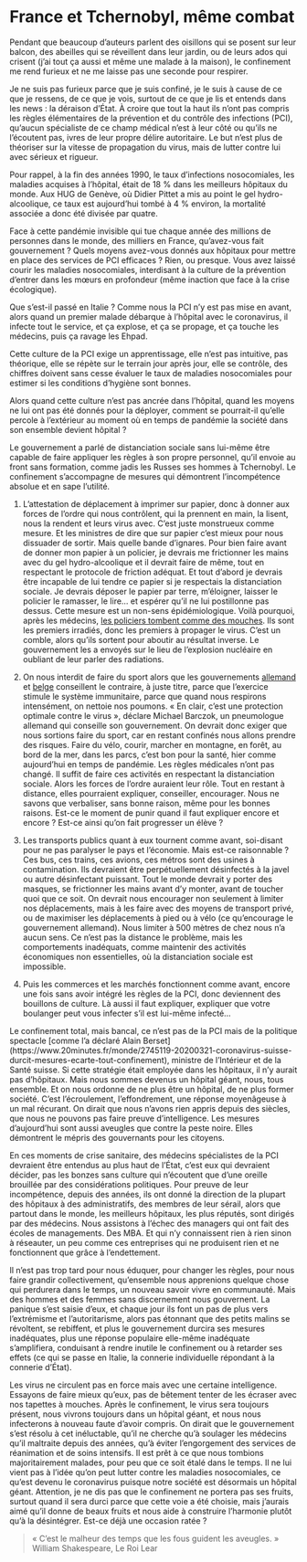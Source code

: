 # France et Tchernobyl, même combat

Pendant que beaucoup d’auteurs parlent des oisillons qui se posent sur leur balcon, des abeilles qui se réveillent dans leur jardin, ou de leurs ados qui crisent (j’ai tout ça aussi et même une malade à la maison), le confinement me rend furieux et ne me laisse pas une seconde pour respirer.<span id="more-53676"></span>

Je ne suis pas furieux parce que je suis confiné, je le suis à cause de ce que je ressens, de ce que je vois, surtout de ce que je lis et entends dans les news : la déraison d’État. À croire que tout la haut ils n’ont pas compris les règles élémentaires de la prévention et du contrôle des infections (PCI), qu’aucun spécialiste de ce champ médical n’est à leur côté ou qu’ils ne l’écoutent pas, ivres de leur propre délire autoritaire. Le but n’est plus de théoriser sur la vitesse de propagation du virus, mais de lutter contre lui avec sérieux et rigueur.

Pour rappel, à la fin des années 1990, le taux d’infections nosocomiales, les maladies acquises à l’hôpital, était de 18 % dans les meilleurs hôpitaux du monde. Aux HUG de Genève, où Didier Pittet a mis au point le gel hydro-alcoolique, ce taux est aujourd’hui tombé à 4 % environ, la mortalité associée a donc été divisée par quatre.

Face à cette pandémie invisible qui tue chaque année des millions de personnes dans le monde, des milliers en France, qu’avez-vous fait gouvernement ? Quels moyens avez-vous donnés aux hôpitaux pour mettre en place des services de PCI efficaces ? Rien, ou presque. Vous avez laissé courir les maladies nosocomiales, interdisant à la culture de la prévention d’entrer dans les mœurs en profondeur (même inaction que face à la crise écologique).

Que s’est-il passé en Italie ? Comme nous la PCI n’y est pas mise en avant, alors quand un premier malade débarque à l’hôpital avec le coronavirus, il infecte tout le service, et ça explose, et ça se propage, et ça touche les médecins, puis ça ravage les Ehpad.

Cette culture de la PCI exige un apprentissage, elle n’est pas intuitive, pas théorique, elle se répète sur le terrain jour après jour, elle se contrôle, des chiffres doivent sans cesse évaluer le taux de maladies nosocomiales pour estimer si les conditions d’hygiène sont bonnes.

Alors quand cette culture n’est pas ancrée dans l’hôpital, quand les moyens ne lui ont pas été donnés pour la déployer, comment se pourrait-il qu’elle percole à l’extérieur au moment où en temps de pandémie la société dans son ensemble devient hôpital ?

Le gouvernement a parlé de distanciation sociale sans lui-même être capable de faire appliquer les règles à son propre personnel, qu’il envoie au front sans formation, comme jadis les Russes ses hommes à Tchernobyl. Le confinement s’accompagne de mesures qui démontrent l’incompétence absolue et en sape l’utilité.

1. L’attestation de déplacement à imprimer sur papier, donc à donner aux forces de l’ordre qui nous contrôlent, qui la prennent en main, la lisent, nous la rendent et leurs virus avec. C’est juste monstrueux comme mesure. Et les ministres de dire que sur papier c’est mieux pour nous dissuader de sortir. Mais quelle bande d’ignares. Pour bien faire avant de donner mon papier à un policier, je devrais me frictionner les mains avec du gel hydro-alcoolique et il devrait faire de même, tout en respectant le protocole de friction adéquat. Et tout d’abord je devrais être incapable de lui tendre ce papier si je respectais la distanciation sociale. Je devrais déposer le papier par terre, m’éloigner, laisser le policier le ramasser, le lire… et espérer qu’il ne lui postillonne pas dessus. Cette mesure est un non-sens épidémiologique. Voilà pourquoi, après les médecins, [les policiers tombent comme des mouches](https://actu.fr/ile-de-france/paris_75056/les-policiers-tombent-comme-mouches-contamines-une-vitesse-folle-par-coronavirus_32415996.html). Ils sont les premiers irradiés, donc les premiers à propager le virus. C’est un comble, alors qu’ils sortent pour aboutir au résultat inverse. Le gouvernement les a envoyés sur le lieu de l’explosion nucléaire en oubliant de leur parler des radiations.

2. On nous interdit de faire du sport alors que les gouvernements [allemand](https://www.courrierinternational.com/article/vu-dallemagne-face-au-covid-19-le-velo-protege-doublement) et [belge](https://www.directvelo.com/actualite/81325/la-belgique-recommande-l-exercice-physique) conseillent le contraire, à juste titre, parce que l’exercice stimule le système immunitaire, parce que quand nous respirons intensément, on nettoie nos poumons. « En clair, c’est une protection optimale contre le virus », déclare Michael Barczok, un pneumologue allemand qui conseille son gouvernement. On devrait donc exiger que nous sortions faire du sport, car en restant confinés nous allons prendre des risques. Faire du vélo, courir, marcher en montagne, en forêt, au bord de la mer, dans les parcs, c’est bon pour la santé, hier comme aujourd’hui en temps de pandémie. Les règles médicales n’ont pas changé. Il suffit de faire ces activités en respectant la distanciation sociale. Alors les forces de l’ordre auraient leur rôle. Tout en restant à distance, elles pourraient expliquer, conseiller, encourager. Nous ne savons que verbaliser, sans bonne raison, même pour les bonnes raisons. Est-ce le moment de punir quand il faut expliquer encore et encore ? Est-ce ainsi qu’on fait progresser un élève ?

3. Les transports publics quant à eux tournent comme avant, soi-disant pour ne pas paralyser le pays et l’économie. Mais est-ce raisonnable ? Ces bus, ces trains, ces avions, ces métros sont des usines à contamination. Ils devraient être perpétuellement désinfectés à la javel ou autre désinfectant puissant. Tout le monde devrait y porter des masques, se frictionner les mains avant d’y monter, avant de toucher quoi que ce soit. On devrait nous encourager non seulement à limiter nos déplacements, mais à les faire avec des moyens de transport privé, ou de maximiser les déplacements à pied ou à vélo (ce qu’encourage le gouvernement allemand). Nous limiter à 500 mètres de chez nous n’a aucun sens. Ce n’est pas la distance le problème, mais les comportements inadéquats, comme maintenir des activités économiques non essentielles, où la distanciation sociale est impossible.

4. Puis les commerces et les marchés fonctionnent comme avant, encore une fois sans avoir intégré les règles de la PCI, donc deviennent des bouillons de culture. Là aussi il faut expliquer, expliquer que votre boulanger peut vous infecter s’il est lui-même infecté…

<div class="iframe" id="iframe8"></div>
Le confinement total, mais bancal, ce n’est pas de la PCI mais de la politique spectacle [comme l’a déclaré Alain Berset](https://www.20minutes.fr/monde/2745119-20200321-coronavirus-suisse-durcit-mesures-ecarte-tout-confinement), ministre de l’Intérieur et de la Santé suisse. Si cette stratégie était employée dans les hôpitaux, il n’y aurait pas d’hôpitaux. Mais nous sommes devenus un hôpital géant, nous, tous ensemble. Et on nous ordonne de ne plus être un hôpital, de ne plus former société. C’est l’écroulement, l’effondrement, une réponse moyenâgeuse à un mal récurant. On dirait que nous n’avons rien appris depuis des siècles, que nous ne pouvons pas faire preuve d’intelligence. Les mesures d’aujourd’hui sont aussi aveugles que contre la peste noire. Elles démontrent le mépris des gouvernants pour les citoyens.

En ces moments de crise sanitaire, des médecins spécialistes de la PCI devraient être entendus au plus haut de l’État, c’est eux qui devraient décider, pas les bonzes sans culture qui n’écoutent que d’une oreille brouillée par des considérations politiques. Pour preuve de leur incompétence, depuis des années, ils ont donné la direction de la plupart des hôpitaux à des administratifs, des membres de leur sérail, alors que partout dans le monde, les meilleurs hôpitaux, les plus réputés, sont dirigés par des médecins. Nous assistons à l’échec des managers qui ont fait des écoles de managements. Des MBA. Et qui n’y connaissent rien à rien sinon à réseauter, un peu comme ces entreprises qui ne produisent rien et ne fonctionnent que grâce à l’endettement.

Il n’est pas trop tard pour nous éduquer, pour changer les règles, pour nous faire grandir collectivement, qu’ensemble nous apprenions quelque chose qui perdurera dans le temps, un nouveau savoir vivre en communauté. Mais des hommes et des femmes sans discernement nous gouvernent. La panique s’est saisie d’eux, et chaque jour ils font un pas de plus vers l’extrémisme et l’autoritarisme, alors pas étonnant que des petits malins se révoltent, se rebiffent, et plus le gouvernement durcira ses mesures inadéquates, plus une réponse populaire elle-même inadéquate s’amplifiera, conduisant à rendre inutile le confinement ou à retarder ses effets (ce qui se passe en Italie, la connerie individuelle répondant à la connerie d’État).

Les virus ne circulent pas en force mais avec une certaine intelligence. Essayons de faire mieux qu’eux, pas de bêtement tenter de les écraser avec nos tapettes à mouches. Après le confinement, le virus sera toujours présent, nous vivrons toujours dans un hôpital géant, et nous nous infecterons à nouveau faute d’avoir compris. On dirait que le gouvernement s’est résolu à cet inéluctable, qu’il ne cherche qu’à soulager les médecins qu’il maltraite depuis des années, qu’à éviter l’engorgement des services de réanimation et de soins intensifs. Il est prêt à ce que nous tombions majoritairement malades, pour peu que ce soit étalé dans le temps. Il ne lui vient pas à l’idée qu’on peut lutter contre les maladies nosocomiales, ce qu’est devenu le coronavirus puisque notre société est désormais un hôpital géant. Attention, je ne dis pas que le confinement ne portera pas ses fruits, surtout quand il sera durci parce que cette voie a été choisie, mais j’aurais aimé qu’il donne de beaux fruits et nous aide à construire l’harmonie plutôt qu’à la désintégrer. Est-ce déjà une occasion ratée ?

> « C’est le malheur des temps que les fous guident les aveugles. » William Shakespeare, Le Roi Lear
